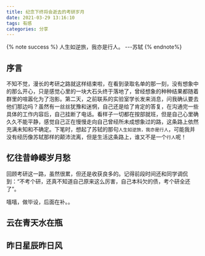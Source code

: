 ```yaml
---
title: 纪念下终将会逝去的考研岁月
date: 2021-03-29 13:16:10
tags: 有感
categories: 分享
---
```


{% note success %}
        人生如逆旅，我亦是行人。
                            ---苏轼
{% endnote%}

## 序言

不知不觉，漫长的考研之路就这样结束啦，在看到录取名单的那一刻，没有想象中的那么开心，只是感觉心里的一块大石头终于落地了，曾经想象的种种结果都随着群里的喧嚣化为了泡影。第二天，之前联系的实验室学长发来消息，问我确认要去他们那边吗？虽然有一丝丝犹豫和迷惘，自己还是给了肯定的答复，在沟通完一些具体的工作内容后，自己挂断了电话。看样子一切都在按部就班，但是自己心里确久久不能平静，感觉自己正在慢慢走向自己曾经所未成想象过的路，这条路上依然充满未知和不确定。下笔时，想起了苏轼的那句`人生如逆旅，我亦是行人`，可能我并没有经历像苏轼那样的颠沛流离，但是生活这条路上，谁又不是一个`行人`呢！

## 忆往昔峥嵘岁月愁

回顾考研这一路，虽然很累，但还是收获良多的。记得前段时间还和同学调侃到：“不考个研，还真不知道自己原来这么厉害，自己本科欠的债，考个研全还了”。

嘻嘻，做毕设，后面在补。。

## 云在青天水在瓶

## 昨日星辰昨日风